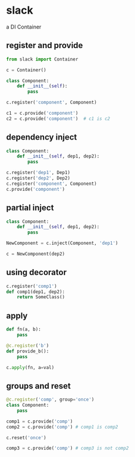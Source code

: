 # slack

a DI Container

## register and provide

```python
from slack import Container

c = Container()

class Component:
    def __init__(self):
        pass

c.register('component', Component)

c1 = c.provide('component')
c2 = c.provide('component')  # c1 is c2
```

## dependency inject

```python
class Component:
    def __init__(self, dep1, dep2):
        pass

c.register('dep1', Dep1)
c.register('dep2', Dep2)
c.register('component', Component)
c.provide('component')
```

## partial inject

```python
class Component:
    def __init__(self, dep1, dep2):
        pass

NewComponent = c.inject(Component, 'dep1')

c = NewComponent(dep2)
```

## using decorator

```python
c.register('comp1')
def comp1(dep1, dep2):
    return SomeClass()
```

## apply

```python
def fn(a, b):
    pass

@c.register('b')
def provide_b():
    pass

c.apply(fn, a=val)
```

## groups and reset

```python
@c.register('comp', group='once')
class Component:
    pass

comp1 = c.provide('comp')
comp2 = c.provide('comp') # comp1 is comp2

c.reset('once')

comp3 = c.provide('comp') # comp3 is not comp2
```
